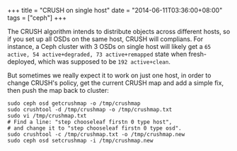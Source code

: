 +++
title = "CRUSH on single host"
date = "2014-06-11T03:36:00+08:00"
tags = ["ceph"]
+++

The CRUSH algorithm intends to distribute objects across different hosts, so if
you set up all OSDs on the same host, CRUSH will complians. For instance,
a Ceph cluster with 3 OSDs on single host will likely get a `65 active, 54
active+degraded, 73 active+remapped` state when fresh-deployed, which was
supposed to be `192 active+clean`.

<!--more-->

But sometimes we really expect it to work on just one host, in order to change
CRUSH's policy, get the current CRUSH map and add a simple fix, then push the
map back to cluster:

```
sudo ceph osd getcrushmap -o /tmp/crushmap
sudo crushtool -d /tmp/crushmap -o /tmp/crushmap.txt
sudo vi /tmp/crushmap.txt
# Find a line: "step chooseleaf firstn 0 type host",
# and change it to "step chooseleaf firstn 0 type osd".
sudo crushtool -c /tmp/crushmap.txt -o /tmp/crushmap.new 
sudo ceph osd setcrushmap -i /tmp/crushmap.new
``` 
